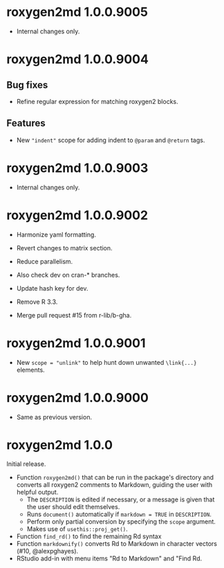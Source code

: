 <!-- NEWS.md is maintained by https://fledge.cynkra.com, contributors should not edit this file -->

# roxygen2md 1.0.0.9005

- Internal changes only.


# roxygen2md 1.0.0.9004

## Bug fixes

- Refine regular expression for matching roxygen2 blocks.

## Features

- New `"indent"` scope for adding indent to `@param` and `@return` tags.


# roxygen2md 1.0.0.9003

- Internal changes only.


# roxygen2md 1.0.0.9002

- Harmonize yaml formatting.

- Revert changes to matrix section.

- Reduce parallelism.

- Also check dev on cran-* branches.

- Update hash key for dev.

- Remove R 3.3.

- Merge pull request #15 from r-lib/b-gha.




# roxygen2md 1.0.0.9001

- New `scope = "unlink"` to help hunt down unwanted `\link{...}` elements.


# roxygen2md 1.0.0.9000

- Same as previous version.


# roxygen2md 1.0.0

Initial release.

- Function `roxygen2md()` that can be run in the package's directory and converts all roxygen2 comments to Markdown, guiding the user with helpful output.
    - The `DESCRIPTION` is edited if necessary, or a message is given that the user should edit themselves.
    - Runs `document()` automatically if `markdown = TRUE` in `DESCRIPTION`.
    - Perform only partial conversion by specifying the `scope` argument.
    - Makes use of `usethis::proj_get()`.
- Function `find_rd()` to find the remaining Rd syntax
- Function `markdownify()` converts Rd to Markdown in character vectors (#10, @alexpghayes).
- RStudio add-in with menu items "Rd to Markdown" and "Find Rd.
